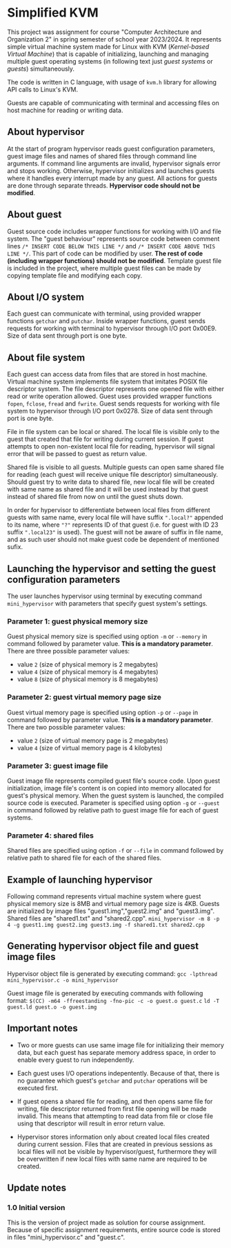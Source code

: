 # Simplified KVM
This project was assignment for course "Computer Architecture and Organization 2" in spring semester of school year 2023/2024. It represents simple virtual machine system made for Linux with KVM (*Kernel-based Virtual Machine*) that is capable of initializing, launching and managing multiple guest operating systems (in following text just *guest systems* or *guests*) simultaneously.

The code is written in C language, with usage of `kvm.h` library for allowing API calls to Linux's KVM.

Guests are capable of communicating with terminal and accessing files on host machine for reading or writing data.

## About hypervisor
At the start of program hypervisor reads guest configuration parameters, guest image files and names of shared files through command line arguments. If command line arguments are invalid, hypervisor signals error and stops working. Otherwise, hypervisor initializes and launches guests where it handles every interrupt made by any guest. All actions for guests are done through separate threads. **Hypervisor code should not be modified**.

## About guest
Guest source code includes wrapper functions for working with I/O and file system. The "guest behaviour" represents source code between comment lines `/* INSERT CODE BELOW THIS LINE */` and `/* INSERT CODE ABOVE THIS LINE */`. This part of code can be modified by user. **The rest of code (including wrapper functions) should not be modified**. Template guest file is included in the project, where multiple guest files can be made by copying template file and modifying each copy.

## About I/O system
Each guest can communicate with terminal, using provided wrapper functions `getchar` and `putchar`. Inside wrapper functions, guest sends requests for working with terminal to hypervisor through I/O port 0x00E9. Size of data sent through port is one byte.

## About file system
Each guest can access data from files that are stored in host machine. Virtual machine system implements file system that imitates POSIX file descriptor system. The file descriptor represents one opened file with either read or write operation allowed. Guest uses provided wrapper functions `fopen`, `fclose`, `fread` and `fwrite`. Guest sends requests for working with file system to hypervisor through I/O port 0x0278. Size of data sent through port is one byte.

File in file system can be local or shared. The local file is visible only to the guest that created that file for writing during current session. If guest attempts to open non-existent local file for reading, hypervisor will signal error that will be passed to guest as return value.

Shared file is visible to all guests. Multiple guests can open same shared file for reading (each guest will receive unique file descriptor) simultaneously. Should guest try to write data to shared file, new local file will be created with same name as shared file and it will be used instead by that guest instead of shared file from now on until the guest shuts down.

In order for hypervisor to differentiate between local files from different guests with same name, every local file will have suffix `".local?"` appended to its name, where `"?"` represents ID of that guest (i.e. for guest with ID 23 suffix `".local23"` is used). The guest will not be aware of suffix in file name, and as such user should not make guest code be dependent of mentioned sufix.

## Launching the hypervisor and setting the guest configuration parameters
The user launches hypervisor using terminal by executing command `mini_hypervisor` with parameters that specify guest system's settings.

### Parameter 1: guest physical memory size
Guest physical memory size is specified using option `-m` or `--memory` in command followed by parameter value. **This is a mandatory parameter**. There are three possible parameter values:
- value `2` (size of physical memory is 2 megabytes)
- value `4` (size of physical memory is 4 megabytes)
- value `8` (size of physical memory is 8 megabytes)

### Parameter 2: guest virtual memory page size
Guest virtual memory page is specified using option `-p` or `--page` in command followed by parameter value. **This is a mandatory parameter**. There are two possible parameter values:
- value `2` (size of virtual memory page is 2 megabytes)
- value `4` (size of virtual memory page is 4 kilobytes)

### Parameter 3: guest image file
Guest image file represents compiled guest file's source code. Upon guest initialization, image file's content is on copied into memory allocated for guest's physical memory. When the guest system is launched, the compiled source code is executed. Parameter is specified using option `-g` or `--guest` in command followed by relative path to guest image file for each of guest systems.

### Parameter 4: shared files
Shared files are specified using option `-f` or `--file` in command followed by relative path to shared file for each of the shared files.

## Example of launching hypervisor
Following command represents virtual machine system where guest physical memory size is 8MB and virtual memory page size is 4KB. Guests are initialized by image files "guest1.img","guest2.img" and "guest3.img". Shared files are "shared1.txt" and "shared2.cpp".
`mini_hypervisor -m 8 -p 4 -g guest1.img guest2.img guest3.img -f shared1.txt shared2.cpp`

## Generating hypervisor object file and guest image files
Hypervisor object file is generated by executing command:
`gcc -lpthread mini_hypervisor.c -o mini_hypervisor`

Guest image file is generated by executing commands with following format:
`$(CC) -m64 -ffreestanding -fno-pic -c -o guest.o guest.c`
`ld -T guest.ld guest.o -o guest.img`

## Important notes
- Two or more guests can use same image file for initializing their memory data, but each guest has separate memory address space, in order to enable every guest to run independently.

- Each guest uses I/O operations indepentently. Because of that, there is no guarantee which guest's `getchar` and `putchar` operations will be executed first.

- If guest opens a shared file for reading, and then opens same file for writing, file descriptor returned from first file opening will be made invalid. This means that attempting to read data from file or close file using that descriptor will result in error return value.

- Hypervisor stores information only about created local files created during current session. Files that are created in previous sessions as local files will not be visible by hypervisor/guest, furthermore they will be overwritten if new local files with same name are required to be created.

## Update notes
### 1.0 Initial version
This is the version of project made as solution for course assignment. Because of specific assignment requirements, entire source code is stored in files "mini_hypervisor.c" and "guest.c".